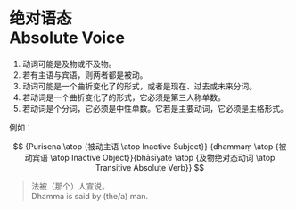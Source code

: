 # 绝对语态<br>Absolute Voice

1. 动词可能是及物或不及物。
2. 若有主语与宾语，则两者都是被动。
3. 动词可能是一个曲折变化了的形式，或者是现在、过去或未来分词。
4. 若动词是一个曲折变化了的形式，它必须是第三人称单数。
5. 若动词是个分词，它必须是中性单数。它若是主要动词，它必须是主格形式。

例如：

$$
{Purisena \atop {被动主语 \atop Inactive Subject}}
{dhammaṃ \atop {被动宾语 \atop Inactive Object}}{bhāsīyate \atop {及物绝对态动词 \atop Transitive Absolute Verb}}
$$
> 法被（那个）人宣说。<br>Dhamma is said by (the/a) man.